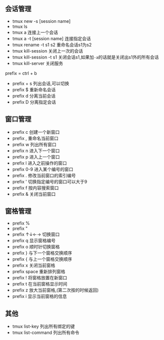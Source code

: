 
## 会话管理

+ tmux new -s [session name]
+ tmux ls
+ tmux a 连接上一个会话
+ tmux a -t [session name] 连接指定会话
+ tmux rename -t s1 s2 重命名会话s1为s2
+ tmux kill-session 关闭上一次的会话
+ tmux kill-session -t s1 关闭会话s1,如果加`-a`的话就是关闭出s1外的所有会话
+ tmux kill-server 关闭服务
  
prefix = ctrl + b

+ prefix + s 列出会话,可以切换
+ prefix $ 重新命名会话
+ prefix d 分离当前会话
+ prefix D 分离指定会话

## 窗口管理

+ prefix c 创建一个新窗口
+ prefix , 重命名当前窗口
+ prefix w 列出所有窗口
+ prefix n 进入下一个窗口
+ prefix p 进入上一个窗口
+ prefix l 进入之前操作的窗口
+ prefix 0-9 进入某个编号的窗口
+ prefix . 修改当前窗口的索引编号
+ prefix ' 切换指定编号的窗口可以大于9
+ prefix f 按内容搜索窗口
+ prefix & 关闭当前窗口

## 窗格管理

+ prefix %
+ prefix "
+ prefix ↑↓←→ 切换窗口
+ prefix q 显示窗格编号
+ prefix o 顺时针切换窗格
+ prefix } 与下一个窗格交换顺序
+ prefix { 与上一个窗格交换顺序
+ prefix x 关闭当前窗格
+ prefix space 重新排列窗格
+ prefix ! 将窗格放置在新窗口
+ prefix t 在当前窗格显示时间
+ prefix z 放大当前窗格,(第二次按的时候返回)
+ prefix i 显示当前窗格的信息

## 其他

+ tmux list-key 列出所有绑定的键
+ tmux list-command 列出所有命令